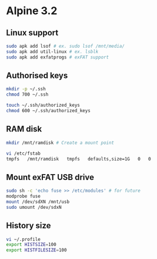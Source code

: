 # Alpine 3.2

## Linux support

```sh
sudo apk add lsof # ex. sudo lsof /mnt/media/
sudo apk add util-linux # ex. lsblk
sudo apk add exfatprogs # exFAT support
```

## Authorised keys

```sh
mkdir -p ~/.ssh
chmod 700 ~/.ssh

touch ~/.ssh/authorized_keys
chmod 600 ~/.ssh/authorized_keys
```

## RAM disk

```sh
mkdir /mnt/ramdisk # Create a mount point

vi /etc/fstab
tmpfs   /mnt/ramdisk   tmpfs   defaults,size=1G   0   0
```

## Mount exFAT USB drive

```sh
sudo sh -c 'echo fuse >> /etc/modules' # for future
modprobe fuse
mount /dev/sdXN /mnt/usb
sudo umount /dev/sdxN
```

## History size

```sh
vi ~/.profile
export HISTSIZE=100
export HISTFILESIZE=100
```
